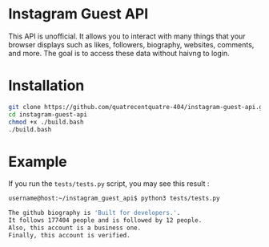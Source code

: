 # Instagram Guest API
This API is unofficial. It allows you to interact with many things that your browser displays such as likes, followers, biography, websites, comments, and more. The goal is to access these data without haivng to login.

# Installation
```bash
git clone https://github.com/quatrecentquatre-404/instagram-guest-api.git
cd instagram-guest-api
chmod +x ./build.bash
./build.bash
```

# Example
If you run the ``tests/tests.py`` script, you may see this result :

```bash
username@host:~/instagram_guest_api$ python3 tests/tests.py

The github biography is 'Built for developers.'.
It follows 177404 people and is followed by 12 people.
Also, this account is a business one.
Finally, this account is verified.
```